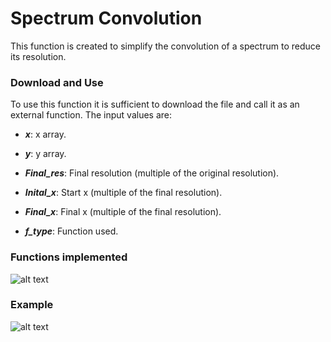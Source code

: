 # Spectrum Convolution
This function is created to simplify the convolution of a spectrum to reduce its resolution.

### Download and Use
To use this function it is sufficient to download the file and call it as an external function.
The input values are:
* ***x***: x array.

* ***y***: y array.

* ***Final_res***: Final resolution (multiple of the original resolution).

* ***Inital_x***: Start x (multiple of the final resolution).

* ***Final_x***: Final x (multiple of the final resolution).

* ***f_type***: Function used.


### Functions implemented
![alt text](https://github.com/Michele231/Spe_py_convolution/figures/func.png "Functions implemented")

### Example
![alt text](https://github.com/Michele231/Spe_py_convolution/figures/Rad.png "Convolution with a Square Function")

